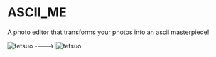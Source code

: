 # ASCII_ME
A photo editor that transforms your photos into an ascii masterpiece!


![tetsuo](https://github.com/AtrocityExecution/ASCII_ME/assets/91715993/7e403163-bd7a-4c37-98ab-bbd31bc7ea9c) ----> ![tetsuo](https://github.com/AtrocityExecution/ASCII_ME/assets/91715993/41c5ae9b-e065-439f-93f6-fba41670d411)

